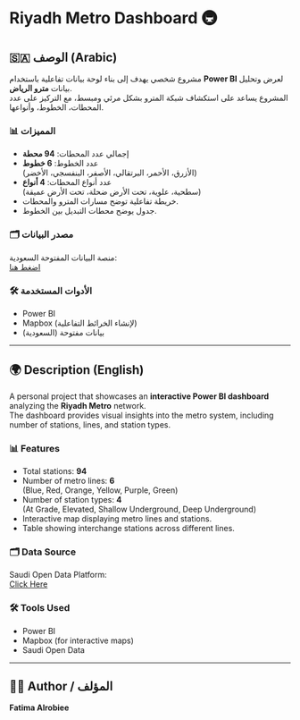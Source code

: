 # Riyadh Metro Dashboard 🚇

## 🇸🇦 الوصف (Arabic)

مشروع شخصي يهدف إلى بناء لوحة بيانات تفاعلية باستخدام **Power BI** لعرض وتحليل بيانات **مترو الرياض**.  
المشروع يساعد على استكشاف شبكة المترو بشكل مرئي ومبسط، مع التركيز على عدد المحطات، الخطوط، وأنواعها.

### 📊 المميزات
- إجمالي عدد المحطات: **94 محطة**
- عدد الخطوط: **6 خطوط**  
  (الأزرق، الأحمر، البرتقالي، الأصفر، البنفسجي، الأخضر)
- عدد أنواع المحطات: **4 أنواع**  
  (سطحية، علوية، تحت الأرض ضحلة، تحت الأرض عميقة)
- خريطة تفاعلية توضح مسارات المترو والمحطات.
- جدول يوضح محطات التبديل بين الخطوط.

### 🗂 مصدر البيانات
منصة البيانات المفتوحة السعودية:  
[اضغط هنا](https://open.data.gov.sa/ar/datasets/view/a35a3df9-57d5-4a2f-af05-2b196e6c88d7)

### 🛠 الأدوات المستخدمة
- Power BI
- Mapbox (لإنشاء الخرائط التفاعلية)
- بيانات مفتوحة (السعودية)

---

## 🌍 Description (English)

A personal project that showcases an **interactive Power BI dashboard** analyzing the **Riyadh Metro** network.  
The dashboard provides visual insights into the metro system, including number of stations, lines, and station types.

### 📊 Features
- Total stations: **94**
- Number of metro lines: **6**  
  (Blue, Red, Orange, Yellow, Purple, Green)
- Number of station types: **4**  
  (At Grade, Elevated, Shallow Underground, Deep Underground)
- Interactive map displaying metro lines and stations.
- Table showing interchange stations across different lines.

### 🗂 Data Source
Saudi Open Data Platform:  
[Click Here](https://open.data.gov.sa/ar/datasets/view/a35a3df9-57d5-4a2f-af05-2b196e6c88d7)

### 🛠 Tools Used
- Power BI
- Mapbox (for interactive maps)
- Saudi Open Data

---

## 👩‍💻 Author / المؤلف
**Fatima Alrobiee**  
